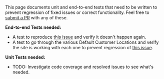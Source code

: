This page documents unit and end-to-end tests that need to be written to prevent regression of fixed issues or correct functionality. Feel free to [submit a PR](https://github.com/woocommerce/woocommerce/pulls) with any of these.

**End-to-end Tests needed:**
- A test to reproduce [this issue](https://github.com/woocommerce/woocommerce/issues/14331) and verify it doesn't happen again.
- A test to go through the various Default Customer Locations and verify the site is working with each one to prevent regression of [this issue](https://github.com/woocommerce/woocommerce/issues/13902).

**Unit Tests needed:**
- TODO: Investigate code coverage and resolved issues to see what's needed.